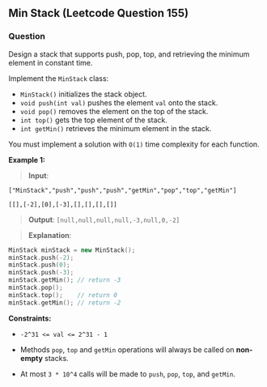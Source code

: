 ## Min Stack (Leetcode Question 155)

### Question
Design a stack that supports push, pop, top, and retrieving the minimum element in constant time.

Implement the `MinStack` class:

- `MinStack()` initializes the stack object.
- `void push(int val)` pushes the element `val` onto the stack.
- `void pop()` removes the element on the top of the stack.
- `int top()` gets the top element of the stack.
- `int getMin()` retrieves the minimum element in the stack.

You must implement a solution with `O(1)` time complexity for each function.

**Example 1:**

> **Input**: 

`["MinStack","push","push","push","getMin","pop","top","getMin"]`

`[[],[-2],[0],[-3],[],[],[],[]]`

> **Output**: `[null,null,null,null,-3,null,0,-2]`

> **Explanation**:

```C++
MinStack minStack = new MinStack();
minStack.push(-2);
minStack.push(0);
minStack.push(-3);
minStack.getMin(); // return -3
minStack.pop();
minStack.top();    // return 0
minStack.getMin(); // return -2
```


**Constraints:**

- `-2^31 <= val <= 2^31 - 1`

- Methods `pop`, `top` and `getMin` operations will always be called on **non-empty** stacks.

- At most `3 * 10^4` calls will be made to `push`, `pop`, `top`, and `getMin`.